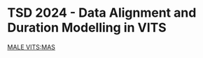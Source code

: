 # TSD 2024 - Data Alignment and Duration Modelling in VITS

[MALE VITS:MAS](https://github.com/zhanzlic-ntis/TSD2024_VITS_duration/blob/main/AndJa.base_00.wav)
